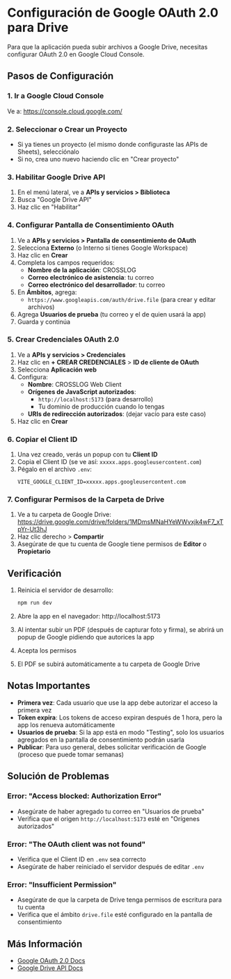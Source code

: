 # Configuración de Google OAuth 2.0 para Drive

Para que la aplicación pueda subir archivos a Google Drive, necesitas configurar OAuth 2.0 en Google Cloud Console.

## Pasos de Configuración

### 1. Ir a Google Cloud Console
Ve a: https://console.cloud.google.com/

### 2. Seleccionar o Crear un Proyecto
- Si ya tienes un proyecto (el mismo donde configuraste las APIs de Sheets), selecciónalo
- Si no, crea uno nuevo haciendo clic en "Crear proyecto"

### 3. Habilitar Google Drive API
1. En el menú lateral, ve a **APIs y servicios > Biblioteca**
2. Busca "Google Drive API"
3. Haz clic en "Habilitar"

### 4. Configurar Pantalla de Consentimiento OAuth
1. Ve a **APIs y servicios > Pantalla de consentimiento de OAuth**
2. Selecciona **Externo** (o Interno si tienes Google Workspace)
3. Haz clic en **Crear**
4. Completa los campos requeridos:
   - **Nombre de la aplicación**: CROSSLOG
   - **Correo electrónico de asistencia**: tu correo
   - **Correo electrónico del desarrollador**: tu correo
5. En **Ámbitos**, agrega:
   - `https://www.googleapis.com/auth/drive.file` (para crear y editar archivos)
6. Agrega **Usuarios de prueba** (tu correo y el de quien usará la app)
7. Guarda y continúa

### 5. Crear Credenciales OAuth 2.0
1. Ve a **APIs y servicios > Credenciales**
2. Haz clic en **+ CREAR CREDENCIALES** > **ID de cliente de OAuth**
3. Selecciona **Aplicación web**
4. Configura:
   - **Nombre**: CROSSLOG Web Client
   - **Orígenes de JavaScript autorizados**:
     - `http://localhost:5173` (para desarrollo)
     - Tu dominio de producción cuando lo tengas
   - **URIs de redirección autorizados**: (dejar vacío para este caso)
5. Haz clic en **Crear**

### 6. Copiar el Client ID
1. Una vez creado, verás un popup con tu **Client ID**
2. Copia el Client ID (se ve así: `xxxxx.apps.googleusercontent.com`)
3. Pégalo en el archivo `.env`:
   ```
   VITE_GOOGLE_CLIENT_ID=xxxxx.apps.googleusercontent.com
   ```

### 7. Configurar Permisos de la Carpeta de Drive
1. Ve a tu carpeta de Google Drive: https://drive.google.com/drive/folders/1MDmsMNaHYeWWvxjk4wF7_xTpYr-Ut3hJ
2. Haz clic derecho > **Compartir**
3. Asegúrate de que tu cuenta de Google tiene permisos de **Editor** o **Propietario**

## Verificación

1. Reinicia el servidor de desarrollo:
   ```bash
   npm run dev
   ```

2. Abre la app en el navegador: http://localhost:5173

3. Al intentar subir un PDF (después de capturar foto y firma), se abrirá un popup de Google pidiendo que autorices la app

4. Acepta los permisos

5. El PDF se subirá automáticamente a tu carpeta de Google Drive

## Notas Importantes

- **Primera vez**: Cada usuario que use la app debe autorizar el acceso la primera vez
- **Token expira**: Los tokens de acceso expiran después de 1 hora, pero la app los renueva automáticamente
- **Usuarios de prueba**: Si la app está en modo "Testing", solo los usuarios agregados en la pantalla de consentimiento podrán usarla
- **Publicar**: Para uso general, debes solicitar verificación de Google (proceso que puede tomar semanas)

## Solución de Problemas

### Error: "Access blocked: Authorization Error"
- Asegúrate de haber agregado tu correo en "Usuarios de prueba"
- Verifica que el origen `http://localhost:5173` esté en "Orígenes autorizados"

### Error: "The OAuth client was not found"
- Verifica que el Client ID en `.env` sea correcto
- Asegúrate de haber reiniciado el servidor después de editar `.env`

### Error: "Insufficient Permission"
- Asegúrate de que la carpeta de Drive tenga permisos de escritura para tu cuenta
- Verifica que el ámbito `drive.file` esté configurado en la pantalla de consentimiento

## Más Información

- [Google OAuth 2.0 Docs](https://developers.google.com/identity/protocols/oauth2)
- [Google Drive API Docs](https://developers.google.com/drive/api/guides/about-sdk)
